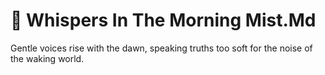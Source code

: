 # 🍃 Whispers In The Morning Mist.Md

Gentle voices rise with the dawn, speaking truths too soft for the noise of the waking world.
